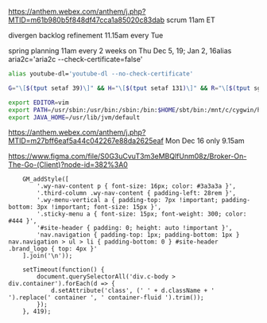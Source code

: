 https://anthem.webex.com/anthem/j.php?MTID=m61b980b5f848df47cca1a85020c83dab scrum 11am ET

divergen backlog refinement 11.15am every Tue

spring planning 11am every 2 weeks on Thu Dec 5, 19; Jan 2, 16alias aria2c='aria2c --check-certificate=false'

```bash
alias youtube-dl='youtube-dl --no-check-certificate'

G="\[$(tput setaf 39)\]" && H="\[$(tput setaf 131)\]" && R="\[$(tput sgr0)\]" && export PS1="${G}\h${R}:${H}\w${R} $ "

export EDITOR=vim
export PATH=/usr/sbin:/usr/bin:/sbin:/bin:$HOME/sbt/bin:/mnt/c/cygwin/home/DangVu/kafka_2.12-2.3.1/bin
export JAVA_HOME=/usr/lib/jvm/default
```

https://anthem.webex.com/anthem/j.php?MTID=m27bff6eaf5a44c042267e88da2625eaf Mon Dec 16 only 9.15am

https://www.figma.com/file/S0G3uCvuT3m3eMBQlfUnm08z/Broker-On-The-Go-(Client)?node-id=382%3A0

```
    GM_addStyle([
        '.wy-nav-content p { font-size: 16px; color: #3a3a3a }',
        '.third-column .wy-nav-content { padding-left: 28rem }',
        '.wy-menu-vertical a { padding-top: 7px !important; padding-bottom: 3px !important; font-size: 15px }',
        '.sticky-menu a { font-size: 15px; font-weight: 300; color: #444 }',
        '#site-header { padding: 0; height: auto !important }',
        'nav.navigation { padding-top: 1px; padding-bottom: 1px } nav.navigation > ul > li { padding-bottom: 0 } #site-header .brand_logo { top: 4px }'
    ].join('\n'));

    setTimeout(function() {
        document.querySelectorAll('div.c-body > div.container').forEach(d => {
            d.setAttribute('class', (' ' + d.className + ' ').replace(' container ', ' container-fluid ').trim());
        });
    }, 419);
```
